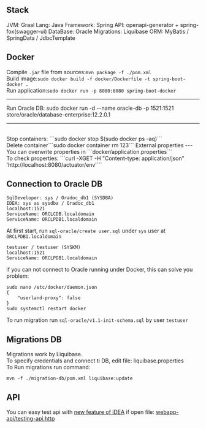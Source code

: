 Stack
---
JVM: Graal
Lang: Java
Framework: Spring
API: openapi-generator + spring-fox(swagger-ui)
DataBase: Oracle
Migrations: Liquibase
ORM: MyBatis / SpringData / JdbcTemplate

Docker
---
Compile ```.jar``` file from sources:```mvn package -f ./pom.xml```
<br>Build image:```sudo docker build -f docker/Dockerfile -t spring-boot-docker .```
<br>Run application:```sudo docker run -p 8080:8080 spring-boot-docker```
<hr/>
Run Oracle DB: 
sudo docker run -d --name oracle-db -p 1521:1521 store/oracle/database-enterprise:12.2.0.1
<hr/>
<br>Stop containers: ```sudo docker stop $(sudo docker ps -aq)```
<br>Delete container```sudo docker container rm 123```
External properties
---
You can overwrite properties in ```docker/application.properties```
<br>To check properties:
```curl -XGET -H "Content-type: application/json" 'http://localhost:8080/actuator/env'```

Connection to Oracle DB
---
```
SqlDeveloper: sys / Oradoc_db1 (SYSDBA)
IDEA: sys as sysdba / Oradoc_db1 
localhost:1521
ServiceName: ORCLCDB.localdomain
ServiceName: ORCLPDB1.localdomain
```
At first start, run ```sql-oracle/create user.sql``` under ```sys``` user at ```ORCLPDB1.localdomain```
```
testuser / testuser (SYSKM)
localhost:1521
ServiceName: ORCLPDB1.localdomain
```
if you can not connect to Oracle running under Docker, this can solve you problem:
```
sudo nano /etc/docker/daemon.json 
{
    "userland-proxy": false
}
sudo systemctl restart docker
```
To run migration run ```sql-oracle/v1.1-init-schema.sql``` by user ```testuser``` 

Migrations DB
------
Migrations work by Liquibase.<br>
To specify credentials and connect ti DB, edit file: liquibase.properties
<br>
To Run migrations run command:
```
mvn -f ./migration-db/pom.xml liquibase:update
```

API
---
You can easy test api with [new feature of iDEA](https://www.jetbrains.com/help/idea/testing-restful-web-services.html)
if open file: [webapp-api/testing-api.http](webapp-api/testing-api.http)